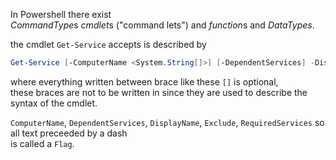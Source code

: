 In Powershell there exist  
*CommandType*s *cmdlet*s ("command lets") and *function*s and
*DataTypes*.  

the cmdlet `Get-Service` accepts is described by
```POWERSHELL
Get-Service [-ComputerName <System.String[]>] [-DependentServices] -DisplayName <System.String[]> [-Exclude <System.String[]>] [-Include <System.String[]>] [-RequiredServices] [<CommonParameters>]
```
where everything written between brace like these `[]` is optional,  
these braces are not to be written in since they are used to describe the syntax of the cmdlet.  

`ComputerName`, `DependentServices`, `DisplayName`, `Exclude`, `RequiredServices` so all text preceeded by a dash  
is called a `Flag`.  